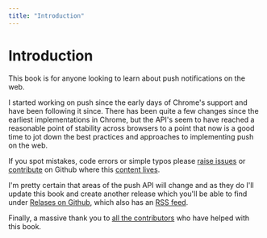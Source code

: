 ```yaml
---
title: "Introduction"
---
```

# Introduction

This book is for anyone looking to learn about push notifications on the web.

I started working on push since the early days of Chrome's support and have been
following it since. There has been quite a few changes since the
earliest implementations in Chrome, but the API's seem to have reached a
reasonable point of stability across browsers to a point that now is a good
time to jot down the best practices and approaches to implementing push on
the web.

If you spot mistakes, code errors or simple typos please
[raise issues](https://github.com/gauntface/push-book/issues) or
[contribute](https://github.com/gauntface/push-book/) on Github where
this [content lives](https://github.com/gauntface/push-book/).

I'm pretty certain that areas of the push API will change and as they do
I'll update this book and create another release which you'll be able to
find under [Relases on Github](https://github.com/gauntface/push-book/releases),
which also has an [RSS feed](https://github.com/gauntface/push-book/releases.atom).

Finally, a massive thank you to [all the contributors]()
who have helped with this book.
